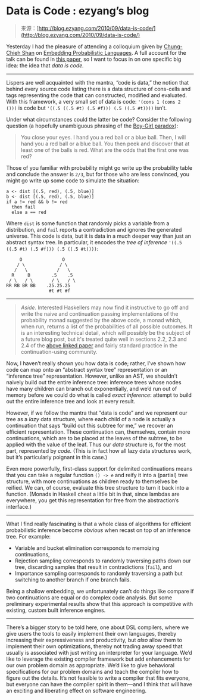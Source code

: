 <!--yml
category: 未分类
date: 2024-07-01 18:18:08
-->

# Data is Code : ezyang’s blog

> 来源：[http://blog.ezyang.com/2010/09/data-is-code/](http://blog.ezyang.com/2010/09/data-is-code/)

Yesterday I had the pleasure of attending a colloquium given by [Chung-Chieh Shan](http://www.cs.rutgers.edu/~ccshan/) on [Embedding Probabilistic Languages](http://www.cs.rutgers.edu/news/colloquia/?action=view&colloquium_id=4263&organization_id=1). A full account for the talk can be found in [this paper](http://okmij.org/ftp/kakuritu/dsl-paper.pdf), so I want to focus in on one specific big idea: the idea that *data is code.*

* * *

Lispers are well acquainted with the mantra, “code is data,” the notion that behind every source code listing there is a data structure of cons-cells and tags representing the code that can constructed, modified and evaluated. With this framework, a very small set of data is code: `'(cons 1 (cons 2 ()))` is code but `'((.5 ((.5 #t) (.5 #f))) (.5 ((.5 #t))))` isn’t.

Under what circumstances could the latter be code? Consider the following question (a hopefully unambiguous phrasing of the [Boy-Girl paradox](http://en.wikipedia.org/wiki/Boy_or_Girl_paradox)):

> You close your eyes. I hand you a red ball or a blue ball. Then, I will hand you a red ball or a blue ball. You then peek and discover that at least one of the balls is red. What are the odds that the first one was red?

Those of you familiar with probability might go write up the probability table and conclude the answer is `2/3`, but for those who are less convinced, you might go write up some code to simulate the situation:

```
a <- dist [(.5, red), (.5, blue)]
b <- dist [(.5, red), (.5, blue)]
if a != red && b != red
  then fail
  else a == red

```

Where `dist` is some function that randomly picks a variable from a distribution, and `fail` reports a contradiction and ignores the generated universe. This code is data, but it is data in a much deeper way than just an abstract syntax tree. In particular, it encodes the *tree of inference* `'((.5 ((.5 #t) (.5 #f))) (.5 ((.5 #t))))`:

```
     O               O
    / \             / \
   /   \           /   \
  R     B        .5    .5
 / \   / \       / \   / \
RR RB BR BB    .25.25.25
                #t #t #f

```

* * *

> *Aside.* Interested Haskellers may now find it instructive to go off and write the naive and continuation passing implementations of the probability monad suggested by the above code, a monad which, when run, returns a list of the probabilities of all possible outcomes. It is an interesting technical detail, which will possibly be the subject of a future blog post, but it's treated quite well in sections 2.2, 2.3 and 2.4 of the [above linked paper](http://okmij.org/ftp/kakuritu/dsl-paper.pdf) and fairly standard practice in the continuation-using community.

Now, I haven’t really shown you how data is code; rather, I’ve shown how code can map onto an “abstract syntax tree” representation or an “inference tree” representation. However, unlike an AST, we shouldn’t naively build out the entire inference tree: inference trees whose nodes have many children can branch out exponentially, and we’d run out of memory before we could do what is called *exact inference*: attempt to build out the entire inference tree and look at every result.

However, if we follow the mantra that “data is code” and we represent our tree as a *lazy* data structure, where each child of a node is actually a continuation that says “build out this subtree for me,” we recover an efficient representation. These continuation can, themselves, contain more continuations, which are to be placed at the leaves of the subtree, to be applied with the value of the leaf. Thus our *data* structure is, for the most part, represented by *code.* (This is in fact how all lazy data structures work, but it’s particularly poignant in this case.)

Even more powerfully, first-class support for delimited continuations means that you can take a regular function `() -> e` and reify it into a (partial) tree structure, with more continuations as children ready to themselves be reified. We can, of course, evaluate this tree structure to turn it back into a function. (Monads in Haskell cheat a little bit in that, since lambdas are everywhere, you get this representation for free from the abstraction’s interface.)

* * *

What I find really fascinating is that a whole class of algorithms for efficient probabilistic inference become *obvious* when recast on top of an inference tree. For example:

*   Variable and bucket elimination corresponds to memoizing continuations,
*   Rejection sampling corresponds to randomly traversing paths down our tree, discarding samples that result in contradictions (`fail`), and
*   Importance sampling corresponds to randomly traversing a path but switching to another branch if one branch fails.

Being a shallow embedding, we unfortunately can’t do things like compare if two continuations are equal or do complex code analysis. But some preliminary experimental results show that this approach is competitive with existing, custom built inference engines.

* * *

There’s a bigger story to be told here, one about DSL compilers, where we give users the tools to easily implement their own languages, thereby increasing their expressiveness and productivity, but *also* allow them to implement their own optimizations, thereby not trading away speed that usually is associated with just writing an interpreter for your language. We’d like to leverage the existing compiler framework but add enhancements for our own problem domain as appropriate. We’d like to give behavioral specifications for our problem domains and teach the compiler how to figure out the details. It’s not feasible to write a compiler that fits everyone, but everyone can have the compiler spirit in them—and I think that will have an exciting and liberating effect on software engineering.